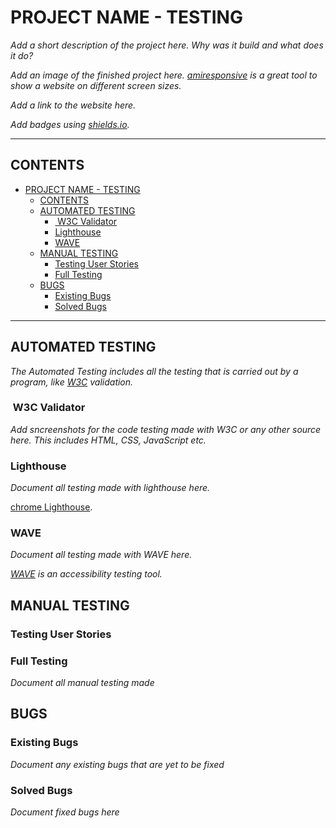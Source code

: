 # PROJECT NAME - TESTING

*Add a short description of the project here. Why was it build and what does it do?*

*Add an image of the finished project here. [amiresponsive](https://ui.dev/amiresponsive) is a great tool to show a website on different screen sizes.*

*Add a link to the website here.*

*Add badges using [shields.io](https://shields.io).*

---

## CONTENTS

- [PROJECT NAME - TESTING](#project-name---testing)
  - [CONTENTS](#contents)
  - [AUTOMATED TESTING](#automated-testing)
    - [ W3C Validator](#w3c-validator)
    - [Lighthouse](#lighthouse)
    - [WAVE](#wave)
  - [MANUAL TESTING](#manual-testing)
    - [Testing User Stories](#testing-user-stories)
    - [Full Testing](#full-testing)
  - [BUGS](#bugs)
    - [Existing Bugs](#existing-bugs)
    - [Solved Bugs](#solved-bugs)

---

## AUTOMATED TESTING

*The Automated Testing includes all the testing that is carried out by a program, like [W3C](https://validator.w3.org/) validation.*

###  W3C Validator

*Add sncreenshots for the code testing made with W3C or any other source here. This includes HTML, CSS, JavaScript etc.*

### Lighthouse

*Document all testing made with lighthouse here.*

[chrome Lighthouse](https://chrome.google.com/webstore/detail/lighthouse/blipmdconlkpinefehnmjammfjpmpbjk?hl=en#:~:text=Lighthouse%20is%20an%20open%2Dsource,how%20well%20the%20page%20did.).


### WAVE

*Document all testing made with WAVE here.*

*[WAVE](https://wave.webaim.org/) is an accessibility testing tool.*

## MANUAL TESTING

### Testing User Stories


### Full Testing

*Document all manual testing made*

## BUGS

### Existing Bugs

*Document any existing bugs that are yet to be fixed*

### Solved Bugs

*Document fixed bugs here*